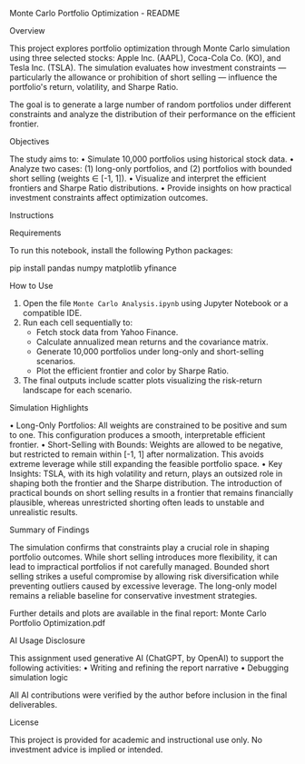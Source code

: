 Monte Carlo Portfolio Optimization - README

Overview

This project explores portfolio optimization through Monte Carlo simulation using three selected stocks: Apple Inc. (AAPL), Coca-Cola Co. (KO), and Tesla Inc. (TSLA). The simulation evaluates how investment constraints — particularly the allowance or prohibition of short selling — influence the portfolio's return, volatility, and Sharpe Ratio.

The goal is to generate a large number of random portfolios under different constraints and analyze the distribution of their performance on the efficient frontier.

Objectives

The study aims to:
• Simulate 10,000 portfolios using historical stock data.
• Analyze two cases: (1) long-only portfolios, and (2) portfolios with bounded short selling (weights ∈ [-1, 1]).
• Visualize and interpret the efficient frontiers and Sharpe Ratio distributions.
• Provide insights on how practical investment constraints affect optimization outcomes.

Instructions

Requirements

To run this notebook, install the following Python packages:

pip install pandas numpy matplotlib yfinance

How to Use

1. Open the file `Monte Carlo Analysis.ipynb` using Jupyter Notebook or a compatible IDE.
2. Run each cell sequentially to:
   - Fetch stock data from Yahoo Finance.
   - Calculate annualized mean returns and the covariance matrix.
   - Generate 10,000 portfolios under long-only and short-selling scenarios.
   - Plot the efficient frontier and color by Sharpe Ratio.
3. The final outputs include scatter plots visualizing the risk-return landscape for each scenario.

Simulation Highlights

• Long-Only Portfolios: All weights are constrained to be positive and sum to one. This configuration produces a smooth, interpretable efficient frontier.
• Short-Selling with Bounds: Weights are allowed to be negative, but restricted to remain within [-1, 1] after normalization. This avoids extreme leverage while still expanding the feasible portfolio space.
• Key Insights: TSLA, with its high volatility and return, plays an outsized role in shaping both the frontier and the Sharpe distribution. The introduction of practical bounds on short selling results in a frontier that remains financially plausible, whereas unrestricted shorting often leads to unstable and unrealistic results.

Summary of Findings

The simulation confirms that constraints play a crucial role in shaping portfolio outcomes. While short selling introduces more flexibility, it can lead to impractical portfolios if not carefully managed. Bounded short selling strikes a useful compromise by allowing risk diversification while preventing outliers caused by excessive leverage. The long-only model remains a reliable baseline for conservative investment strategies.

Further details and plots are available in the final report: Monte Carlo Portfolio Optimization.pdf

AI Usage Disclosure

This assignment used generative AI (ChatGPT, by OpenAI) to support the following activities:
• Writing and refining the report narrative
• Debugging simulation logic


All AI contributions were verified by the author before inclusion in the final deliverables.

License

This project is provided for academic and instructional use only. No investment advice is implied or intended.

